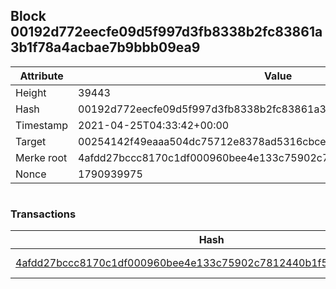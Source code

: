 ## Block 00192d772eecfe09d5f997d3fb8338b2fc83861a3b1f78a4acbae7b9bbb09ea9

Attribute | Value
--- | ---
Height | 39443
Hash | 00192d772eecfe09d5f997d3fb8338b2fc83861a3b1f78a4acbae7b9bbb09ea9
Timestamp | 2021-04-25T04:33:42+00:00
Target | 00254142f49eaaa504dc75712e8378ad5316cbcead634704b3734b6271167cc4
Merke root | 4afdd27bccc8170c1df000960bee4e133c75902c7812440b1f528780c7aeea9a
Nonce | 1790939975

```

```

### Transactions

Hash | Amount
--- | ---
[4afdd27bccc8170c1df000960bee4e133c75902c7812440b1f528780c7aeea9a](4afdd27bccc8170c1df000960bee4e133c75902c7812440b1f528780c7aeea9a.md) | 10.00000000 SKEPTI 
